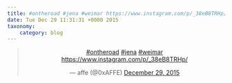 ```yaml
---
title: #ontheroad #jena #weimar https://www.instagram.com/p/_38eB8TRHp/
date: Tue Dec 29 11:31:31 +0000 2015
taxonomy:
    category: blog
---
```

<blockquote class="twitter-tweet" align="center" width="350"><p lang="und" dir="ltr"><a href="https://twitter.com/hashtag/ontheroad?src=hash">#ontheroad</a> <a href="https://twitter.com/hashtag/jena?src=hash">#jena</a> <a href="https://twitter.com/hashtag/weimar?src=hash">#weimar</a> <a href="https://www.instagram.com/p/_38eB8TRHp/">https://www.instagram.com/p/_38eB8TRHp/</a></p>&mdash; affe (@0xAFFE) <a href="https://twitter.com/0xAFFE/status/681799703877390336">December 29, 2015</a></blockquote>
